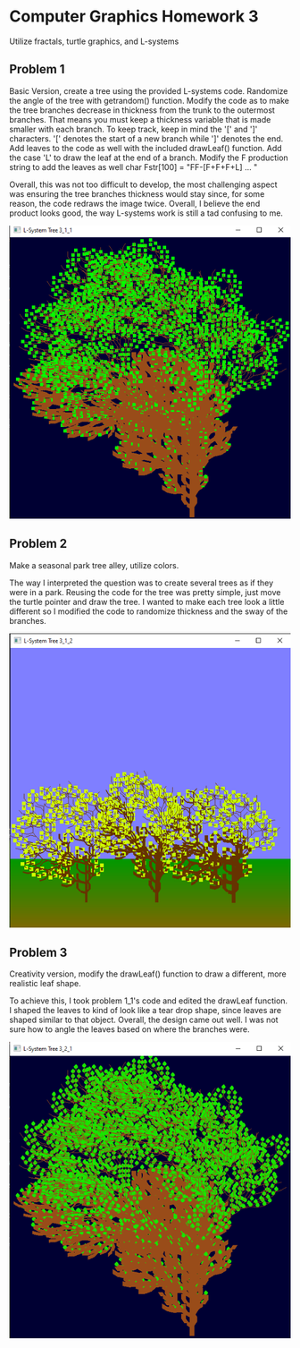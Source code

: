 # Computer Graphics Homework 3
Utilize fractals, turtle graphics, and L-systems

## Problem 1
Basic Version, create a tree using the provided L-systems code. Randomize the angle of the tree with getrandom() function. Modify the code as to make the tree branches decrease in thickness from the trunk to the outermost branches. That means you must keep a thickness variable that is made smaller with each branch. To keep track, keep in mind the '[' and ']' characters. '[' denotes the start of a new branch while ']' denotes the end.
Add leaves to the code as well with the included drawLeaf() function. Add the case 'L' to draw the leaf at the end of a branch. Modify the F production string to add the leaves as well char Fstr[100] = "FF-[F+F+F+L] ... "

Overall, this was not too difficult to develop, the most challenging aspect was ensuring the tree branches thickness would stay since, for some reason, the code redraws the image twice. Overall, I believe the end product looks good, the way L-systems work is still a tad confusing to me.

![Problem 1_1](/Homework3/Images/3_1_1_a.PNG)

## Problem 2
Make a seasonal park tree alley, utilize colors. 

The way I interpreted the question was to create several trees as if they were in a park. Reusing the code for the tree was pretty simple, just move the turtle pointer and draw the tree. I wanted to make each tree look a little different so I modified the code to randomize thickness and the sway of the branches.

![Problem 1_2](/Homework3/Images/3_1_2.PNG)

## Problem 3
Creativity version, modify the drawLeaf() function to draw a different, more realistic leaf shape.

To achieve this, I took problem 1_1's code and edited the drawLeaf function. I shaped the leaves to kind of look like a tear drop shape, since leaves are shaped similar to that object. Overall, the design came out well. I was not sure how to angle the leaves based on where the branches were.

![Problem_2_1](/Homework3/Images/3_2_1_a.PNG)
